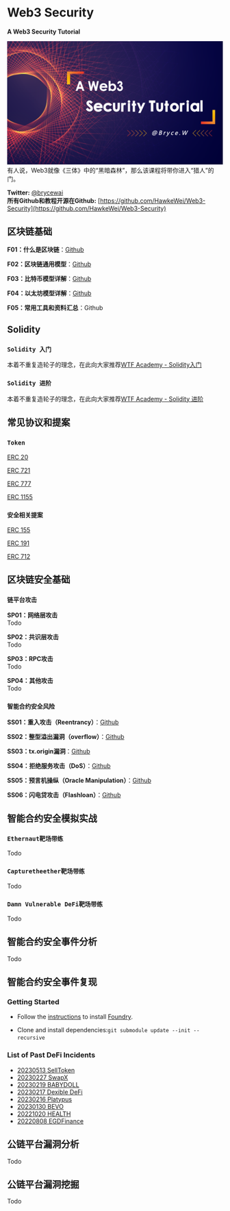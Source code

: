 # Web3 Security

**A Web3 Security Tutorial**

![img](./img/banner.png)  
有人说，Web3就像《三体》中的“黑暗森林”，那么该课程将带你进入“猎人”的门。

**Twitter:** [@brycewai](https://twitter.com/brycewai)  
**所有Github和教程开源在Github:** [https://github.com/HawkeWei/Web3-Security](https://github.com/HawkeWei/Web3-Security)

## 区块链基础

**F01：什么是区块链**：[Github](./basis/blockchain/readme.md)

**F02：区块链通用模型**：[Github](./basis/model/readme.md)

**F03：比特币模型详解**：[Github](./basis/btc/readme.md)

**F04：以太坊模型详解**：[Github](./basis/ethereum/readme.md)

**F05：常用工具和资料汇总**：Github

## Solidity

### `Solidity 入门`

本着不重复造轮子的理念，在此向大家推荐[WTF Academy - Solidity入门](https://wtf.academy/solidity-start)

### `Solidity 进阶`

本着不重复造轮子的理念，在此向大家推荐[WTF Academy - Solidity 进阶](https://wtf.academy/solidity-advanced)

## 常见协议和提案

### `Token`

[ERC 20](https://ethereum.org/en/developers/docs/standards/tokens/erc-20/)

[ERC 721](https://ethereum.org/en/developers/docs/standards/tokens/erc-721/)

[ERC 777](https://ethereum.org/en/developers/docs/standards/tokens/erc-777/)

[ERC 1155](https://ethereum.org/en/developers/docs/standards/tokens/erc-1155/)

### `安全相关提案`

[ERC 155](https://eips.ethereum.org/EIPS/eip-155)

[ERC 191](https://eips.ethereum.org/EIPS/eip-191)

[ERC 712](https://eips.ethereum.org/EIPS/eip-712)

## 区块链安全基础

### `链平台攻击`

**SP01：网络层攻击**  
Todo

**SP02：共识层攻击**  
Todo

**SP03：RPC攻击**  
Todo

**SP04：其他攻击**  
Todo  

### `智能合约安全风险`

**SS01：重入攻击（Reentrancy）**：[Github](./vulnerability/smartContract/readme.md#重入攻击reentrancy)

**SS02：整型溢出漏洞（overflow）**：[Github](./vulnerability/smartContract/readme.md#整型溢出漏洞overflow)

**SS03：tx.origin漏洞**：[Github](./vulnerability/smartContract/readme.md#txorigin漏洞)

**SS04：拒绝服务攻击（DoS）**：[Github](./vulnerability/smartContract/readme.md#拒绝服务攻击dos)

**SS05：预言机操纵（Oracle Manipulation）**：[Github](./vulnerability/smartContract/readme.md#预言机操纵oracle-manipulation)

**SS06：闪电贷攻击（Flashloan）**：[Github](./vulnerability/smartContract/readme.md#闪电贷攻击)

## 智能合约安全模拟实战

### `Ethernaut靶场带练`

Todo

### `Capturetheether靶场带练`

Todo

### `Damn Vulnerable DeFi靶场带练`

Todo

## 智能合约安全事件分析

Todo

## 智能合约安全事件复现

### Getting Started

- Follow the [instructions](https://book.getfoundry.sh/getting-started/installation.html) to install [Foundry](https://github.com/foundry-rs/foundry).

- Clone and install dependencies:`git submodule update --init --recursive`

### List of Past DeFi Incidents

- [20230513 SellToken](./exploit/readme.md#20230513---selltoken)
- [20230227 SwapX](./exploit/readme.md#20230227---swapx)
- [20230219 BABYDOLL](./exploit/readme.md#20230219---babydoll)
- [20230217 Dexible DeFi](./exploit/readme.md#20230217---dexible)  
- [20230216 Platypus](./exploit/readme.md#20230216---platypus)
- [20230130 BEVO](./exploit/readme.md#20230130---bevo)
- [20221020 HEALTH](./exploit/readme.md#20221020---health)  
- [20220808 EGDFinance](./exploit/readme.md#20220808---egdfinance)

## 公链平台漏洞分析

Todo

## 公链平台漏洞挖掘

Todo
